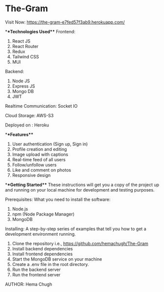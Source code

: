 # The-Gram

Visit Now: https://the-gram-e7fed57f3ab9.herokuapp.com/

\***\*Technologies Used\*\***
Frontend:

1. React JS
2. React Router
3. Redux
4. Tailwind CSS
5. MUI

Backend:

1. Node JS
2. Express JS
3. Mongo DB
4. JWT

Realtime Communication: Socket IO

Cloud Storage: AWS-S3

Deployed on : Heroku

\***\*Features\*\***

1. User authentication (Sign up, Sign in)
2. Profile creation and editing
3. Image upload with captions
4. Real-time feed of all users
5. Follow/unfollow users
6. Like and comment on photos
7. Responsive design

\***\*Getting Started\*\***
These instructions will get you a copy of the project up and running on your local machine for development and testing purposes.

Prerequisites:
What you need to install the software:

1. Node.js
2. npm (Node Package Manager)
3. MongoDB

Installing:
A step-by-step series of examples that tell you how to get a development environment running.

1. Clone the repository i.e., https://github.com/hemachugh/The-Gram
2. Install backend dependencies
3. Install frontend dependencies
4. Start the MongoDB service on your machine
5. Create a .env file in the root directory.
6. Run the backend server
7. Run the frontend server

AUTHOR: Hema Chugh
